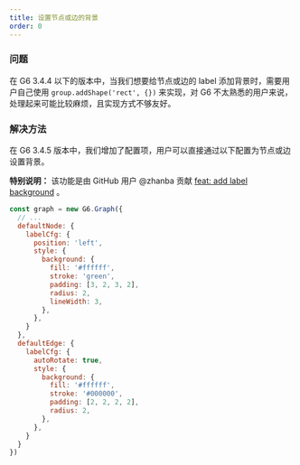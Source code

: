 ```yaml
---
title: 设置节点或边的背景
order: 0
---
```


### 问题

在 G6 3.4.4 以下的版本中，当我们想要给节点或边的 label 添加背景时，需要用户自己使用 `group.addShape('rect', {})` 来实现，对 G6 不太熟悉的用户来说，处理起来可能比较麻烦，且实现方式不够友好。

### 解决方法

在 G6 3.4.5 版本中，我们增加了配置项，用户可以直接通过以下配置为节点或边设置背景。

**特别说明：** 该功能是由 GitHub 用户 @zhanba 贡献 [feat: add label background](https://github.com/antvis/G6/pull/1354) 。

```javascript
const graph = new G6.Graph({
  // ...
  defaultNode: {
    labelCfg: {
      position: 'left',
      style: {
        background: {
          fill: '#ffffff',
          stroke: 'green',
          padding: [3, 2, 3, 2],
          radius: 2,
          lineWidth: 3,
        },
      },
    }
  },
  defaultEdge: {
    labelCfg: {
      autoRotate: true,
      style: {
        background: {
          fill: '#ffffff',
          stroke: '#000000',
          padding: [2, 2, 2, 2],
          radius: 2,
        },
      },
    }
  }
})
```

